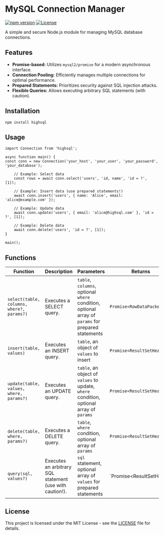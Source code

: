 # MySQL Connection Manager

[![npm version](https://img.shields.io/npm/v/highsql.svg)](https://www.npmjs.com/package/highsql)
[![License](https://img.shields.io/badge/License-MIT-blue.svg)](LICENSE)

A simple and secure Node.js module for managing MySQL database connections.

## Features

* **Promise-based:** Utilizes `mysql2/promise` for a modern asynchronous interface.
* **Connection Pooling:** Efficiently manages multiple connections for optimal performance.
* **Prepared Statements:** Prioritizes security against SQL injection attacks.
* **Flexible Queries:** Allows executing arbitrary SQL statements (with caution).

## Installation

```
npm install highsql
```

## Usage

```
import Connection from 'highsql';

async function main() {
const conn = new Connection('your_host', 'your_user', 'your_password', 'your_database');

    // Example: Select data
    const rows = await conn.select('users', 'id, name', 'id = ?', [1]);

    // Example: Insert data (use prepared statements!)
    await conn.insert('users', { name: 'Alice', email: 'alice@example.com' });

    // Example: Update data
    await conn.update('users', { email: 'alice@highsql.com' }, 'id = ?', [1]);

    // Example: Delete data
    await conn.delete('users', 'id = ?', [1]);
}

main();
```


## Functions

| Function | Description | Parameters | Returns |
|---|---|---|---|
| `select(table, columns, where?, params?)` | Executes a SELECT query. | `table`, `columns`, optional `where` condition, optional array of `params` for prepared statements | `Promise<RowDataPacket[]>` |
| `insert(table, values)` | Executes an INSERT query. | `table`, an object of `values` to insert | `Promise<ResultSetHeader>` |
| `update(table, values, where, params?)` | Executes an UPDATE query. | `table`, an object of `values` to update, `where` condition, optional array of `params` | `Promise<ResultSetHeader>` |
| `delete(table, where, params?)` | Executes a DELETE query. | `table`, `where` condition, optional array of `params` | `Promise<ResultSetHeader>` |
| `query(sql, values?)` | Executes an arbitrary SQL statement (use with caution!). | `sql` statement, optional array of `values` for prepared statements | `Promise<ResultSetHeader | RowDataPacket[] | RowDataPacket[][] | any>` |

## License

This project is licensed under the MIT License - see the [LICENSE](LICENSE) file for details.